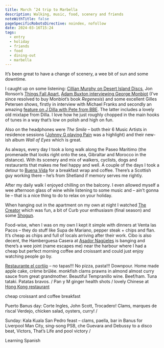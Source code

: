 ```yaml
---
title: March ’24 trip to Marbella
description: Walking, music, food, scenery and friends
noteWithTitle: false
pageSpecificRobotsDirective: noindex, nofollow
date: 2024-03-16T15:24
tags:
  - entry
  - holiday
  - friends
  - food
  - dining-out
  - marbella
---
```

It’s been great to have a change of scenery, a wee bit of sun and some downtime.

I caught up on some listening: [Cillian Murphy on Desert Island Discs](https://www.bbc.co.uk/programmes/m001w72b), Jon Ronson’s [Things Fall Apart](https://www.bbc.co.uk/sounds/brand/m0011cpr), [Adam Buxton interviewing George Monbiot](https://www.adam-buxton.co.uk/podcasts/rhwkafw2z2x3xe6-6ysb3-pfp9n-6xxa2-jnpn5-2cacw) (I’ve since resolved to buy Monbiot’s book _Regenesis_) and some excellent Gilles Petersen shows, firstly in interview with Michael Franks and secondly an amazing [feature on J Dilla with Pete from BBE](https://www.mixcloud.com/musiclover1980/gilles-peterson-2024-02-10-pete-bbe-on-j-dilla/). The latter includes a lovely old mixtape from Dilla. I love how he just roughly chopped in the main hooks of tunes in a way that’s low on polish and high on fun. 

Also on the headphones were _The Smile_ – both their 6 Music Artists in residence sessions ([Johnny G playing Pain](https://www.bbc.co.uk/programmes/m001whx3) was a highlight) and their new-ish album _Wall of Eyes_ which is great.


As always, every day I took a long walk along the Paseo Maritimo (the promenade that looks right onto the sea, Gibraltar and Morocco in the distance). With its scenery and mix of walkers, cyclists, dogs and restaurants that makes me feel happy and well. A couple of the days I took a detour to [Buena Vida](https://buenavidamarbella.es/) for a breakfast wrap and coffee. There’s a Scottish guy working there – he’s from Shetland if memory serves me rightly.

After my daily walk I enjoyed chilling on the balcony. I even allowed myself a wee afternoon glass of wine while listening to some music and – ain’t gonna lie – that is a nice thing to do to relax on your holiday.

When hanging out in the apartment on my own at night I watched [The Creator](https://www.imdb.com/title/tt11858890/) which was fun, a bit of Curb your enthusiasm (final season) and some [Shogun](https://www.imdb.com/title/tt2788316/).

Food-wise, when I was on my own I kept it simple with dinners at Venta las Pacos – they do stuff like Supa de Mariano, pepper steak + chips and flan. It’s cheap as chips and full of locals arriving after their work. Cibo is also decent, the Hamberguesa Casera at [Asador Nagüeles](https://asadornagueles.com/) is banging and there’s a wee joint (name escapes me) near the harbour where I had a cheap but perfect morning coffee and croissant and could just enjoy watching people go by.

[Restaurante el cortijo](https://elcortijoestepona.com/menu/) – no tapas!!!  No pizza, pasta!!! Downpour. Home made apple cake, crème brûlée. monkfish clams prawns in almond almost curry sauce from great grandmother. Beautiful Tempranillo wine. Beef/ham. Tuna tataki. Patatas bravos. / 
Pan y M ginger health shots / 
lovely Chinese at [Hong Kong restaurant](https://www.restaurantehk.com/)

cheap croissant and coffee breakfast

Puerto Banus day: Corte Ingles, John Scott, Trocadero! Clams, marques de riscal Verdejo, chicken salad, oysters, curry! / 

Sunday: Kala Kuala San Pedro feast – clams, paella, bar in Banus for Liverpool Man City, sing-song PSB, che Guevara and Debussy to a disco beat, Victors, That’s Life and pool victory / 

Learning Spanish

